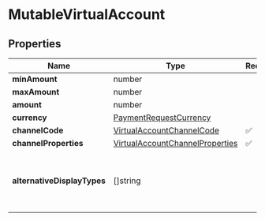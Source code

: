 # MutableVirtualAccount



## Properties

| Name | Type | Required | Description |
| ------------ | ------------- | ------------- | ------------- |
| **minAmount** | number |  |  |
**maxAmount** | number |  |  |
**amount** | number |  |  |
**currency** | [PaymentRequestCurrency](PaymentRequestCurrency.md) |  |  |
**channelCode** | [VirtualAccountChannelCode](VirtualAccountChannelCode.md) | ✅ |  |
**channelProperties** | [VirtualAccountChannelProperties](VirtualAccountChannelProperties.md) | ✅ |  |
**alternativeDisplayTypes** | []string |  | Alternative display requested for the virtual account |


